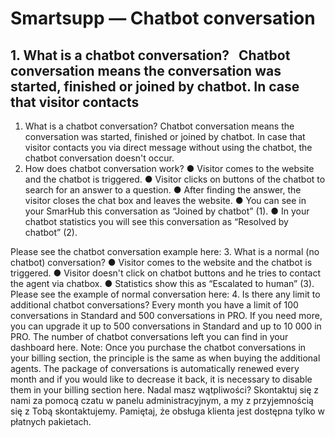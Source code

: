 # Smartsupp — Chatbot conversation
## 1. What is a chatbot conversation?   Chatbot conversation means the conversation was started, finished or joined by chatbot. In case that visitor contacts 
1. What is a chatbot conversation?
Chatbot conversation means the conversation was started, finished or joined by chatbot. In case that visitor contacts you via direct message without using the chatbot, the chatbot conversation doesn't occur.
2. How does chatbot conversation work?
● Visitor comes to the website and the chatbot is triggered.
● Visitor clicks on buttons of the chatbot to search for an answer to a question.
● After finding the answer, the visitor closes the chat box and leaves the website.
● You can see in your SmarHub this conversation as “Joined by chatbot” (1).
● In your chatbot statistics you will see this conversation as “Resolved by chatbot” (2).

Please see the chatbot conversation example here: 
3. What is a normal (no chatbot) conversation?
● Visitor comes to the website and the chatbot is triggered.
● Visitor doesn't click on chatbot buttons and he tries to contact the agent via chatbox.
● Statistics show this as “Escalated to human” (3).
Please see the example of normal conversation here: 
4. Is there any limit to additional chatbot conversations?
Every month you have a limit of 100 conversations in Standard and 500 conversations in PRO. If you need more, you can upgrade it up to 500 conversations in Standard and up to 10 000 in PRO. The number of chatbot conversations left you can find in your dashboard here.
Note: Once you purchase the chatbot conversations in your billing section, the principle is the same as when buying the additional agents. The package of conversations is automatically renewed every month and if you would like to decrease it back, it is necessary to disable them in your billing section here.
Nadal masz wątpliwości? Skontaktuj się z nami za pomocą czatu w panelu administracyjnym, a my z przyjemnością się z Tobą skontaktujemy. Pamiętaj, że obsługa klienta jest dostępna tylko w płatnych pakietach.


